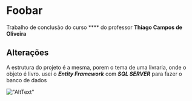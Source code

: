 # Foobar
Trabalho de conclusão do curso **** do professor
**Thiago Campos de Oliveira**

## Alterações

A estrutura do projeto é a mesma, porem o tema de uma livraria, onde o objeto é livro. usei o ***Entity Framework*** com ***SQL SERVER***  para fazer o banco de dados

!["AltText"]("screen.png")